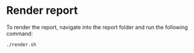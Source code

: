# Render report

To render the report, navigate into the report folder and run the following command:

```bash
./render.sh
```
